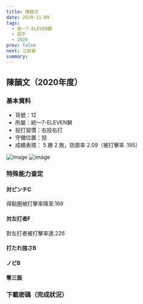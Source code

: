 ```yaml
---
title: 陳韻文
date: 2020-11-09
tags:
  - 統一7-ELEVEN獅
  - 投手
  - 2020
prev: false
next: 江辰晏
summary: 
---
```


## 陳韻文（2020年度）

### 基本資料
- 背號：12
- 所屬：統一7-ELEVEN獅
- 投打習慣：右投右打
- 守備位置：投
- 成績表現： 5 勝 2 敗，防禦率 2.09（被打擊率 .195）

![image](https://i.imgur.com/tL2PtOO.jpg)
![image](https://i.imgur.com/IubaK7V.jpg)

### 特殊能力查定
#### 対ピンチC
得點圈被打擊率降至.169
#### 対左打者F
對左打者被打擊率達.226
#### 打たれ強さB
#### ノビB
#### 奪三振
### 下載密碼（完成狀況）